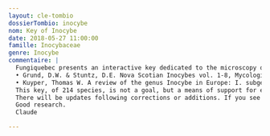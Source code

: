 ```yaml
---
layout: cle-tombio
dossierTombio: inocybe
nom: Key of Inocybe
date: 2018-05-27 11:00:00
famille: Inocybaceae
genre: Inocybe
commentaire: |
  Fungiquebec presents an interactive key dedicated to the microscopy of Inocybes. The latter has been developped according to the following two sources:
  • Grund, D.W. & Stuntz, D.E. Nova Scotian Inocybes vol. 1-8, Mycologia, 1968-1984.
  • Kuyper, Thomas W. A review of the genus Inocybe in Europe: I. subgenus Inosperma and the smooth-spored species of subgenus Inocybe, Rijksherbarium, Leiden, 1986.
  This key, of 214 species, is not a goal, but a means of support for everyone with their mycological and microscopic research; to help the amateurs to quickly circumscribe the subgenus, the sections and the sub-sections.
  There will be updates following corrections or additions. If you see any typos, or potential additions, please email me at the following address : kaufholtzcoutureclaude@gmail.com.
  Good research.
  Claude

---
```


<style>
  #tombioControlTabs .ui-tabs-nav {
    width: 11em;
  }

  #tombioControlTabs {
    padding-left: 11.5em;
  }
<style>

